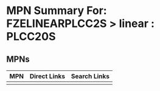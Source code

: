 



# MPN Summary For: FZELINEARPLCC2S > linear : PLCC20S

## MPNs
  

|MPN|Direct Links|Search Links|
| :--- | :--- | :--- |
||||
